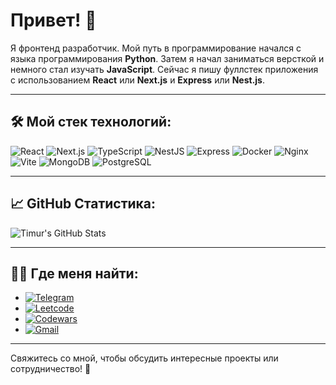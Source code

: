 
# Привет! 👋

Я фронтенд разработчик. Мой путь в программирование начался с языка программирования **Python**. Затем я начал заниматься версткой и немного стал изучать **JavaScript**. Сейчас я пишу фуллстек приложения с использованием **React** или **Next.js** и **Express** или **Nest.js**.

---

## 🛠️ Мой стек технологий:

![React](https://img.shields.io/badge/react-%2320232a.svg?style=for-the-badge&logo=react&logoColor=%2361DAFB)
![Next.js](https://img.shields.io/badge/next.js-%23000000.svg?style=for-the-badge&logo=next.js&logoColor=white)
![TypeScript](https://img.shields.io/badge/typescript-%23007ACC.svg?style=for-the-badge&logo=typescript&logoColor=white)
![NestJS](https://img.shields.io/badge/nestjs-%23E0234E.svg?style=for-the-badge&logo=nestjs&logoColor=white)
![Express](https://img.shields.io/badge/express.js-%23404d59.svg?style=for-the-badge&logo=express&logoColor=white)
![Docker](https://img.shields.io/badge/docker-%230db7ed.svg?style=for-the-badge&logo=docker&logoColor=white)
![Nginx](https://img.shields.io/badge/nginx-%23009639.svg?style=for-the-badge&logo=nginx&logoColor=white)
![Vite](https://img.shields.io/badge/vite-%23646CFF.svg?style=for-the-badge&logo=vite&logoColor=white)
![MongoDB](https://img.shields.io/badge/mongodb-%234ea94b.svg?style=for-the-badge&logo=mongodb&logoColor=white)
![PostgreSQL](https://img.shields.io/badge/postgresql-%23336791.svg?style=for-the-badge&logo=postgresql&logoColor=white)

---

## 📈 GitHub Статистика:

![Timur's GitHub Stats](https://github-readme-stats.vercel.app/api?username=TimLuk1&show_icons=true&theme=radical)

---

## 🧑‍💻 Где меня найти:

- <a href="https://t.me/uuuuuuuuuuuuuuukp">![Telegram](https://img.shields.io/badge/Telegram-2CA5E0?style=for-the-badge&logo=telegram&logoColor=white)</a>
- <a href="https://leetcode.com/u/TimurLuk/">![Leetcode](https://img.shields.io/badge/Leetcode-FFA116?style=for-the-badge&logo=leetcode&logoColor=white)</a>
- <a href="https://www.codewars.com/users/TimurLuk">![Codewars](https://img.shields.io/badge/Codewars-B1361E?style=for-the-badge&logo=codewars&logoColor=white)</a>
- <a href="mailto:timurflash111@gmail.com">![Gmail](https://img.shields.io/badge/Email-D14836?style=for-the-badge&logo=gmail&logoColor=white)</a>

---

Свяжитесь со мной, чтобы обсудить интересные проекты или сотрудничество! 🚀
